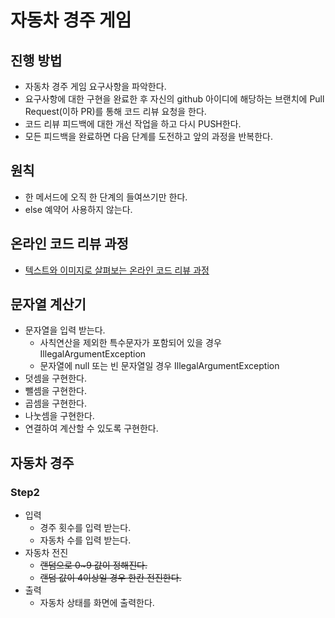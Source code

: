 # 자동차 경주 게임
## 진행 방법
* 자동차 경주 게임 요구사항을 파악한다.
* 요구사항에 대한 구현을 완료한 후 자신의 github 아이디에 해당하는 브랜치에 Pull Request(이하 PR)를 통해 코드 리뷰 요청을 한다.
* 코드 리뷰 피드백에 대한 개선 작업을 하고 다시 PUSH한다.
* 모든 피드백을 완료하면 다음 단계를 도전하고 앞의 과정을 반복한다.

## 원칙
* 한 메서드에 오직 한 단계의 들여쓰기만 한다. 
* else 예약어 사용하지 않는다. 

## 온라인 코드 리뷰 과정
* [텍스트와 이미지로 살펴보는 온라인 코드 리뷰 과정](https://github.com/next-step/nextstep-docs/tree/master/codereview)

## 문자열 계산기 
* 문자열을 입력 받는다.
    * 사칙연산을 제외한 특수문자가 포함되어 있을 경우 IllegalArgumentException
    * 문자열에 null 또는 빈 문자열일 경우 IllegalArgumentException
* 덧셈을 구현한다.
* 뺄셈을 구현한다.
* 곱셈을 구현한다.
* 나눗셈을 구현한다.
* 연결하여 계산할 수 있도록 구현한다. 


## 자동차 경주
### Step2
* 입력
    * 경주 횟수를 입력 받는다.
    * 자동차 수를 입력 받는다.
* 자동차 전진
    * ~~랜덤으로 0~9 값이 정해진다.~~ 
    * ~~랜덤 값이 4이상일 경우 한칸 전진한다.~~ 
* 출력
    * 자동차 상태를 화면에 출력한다.